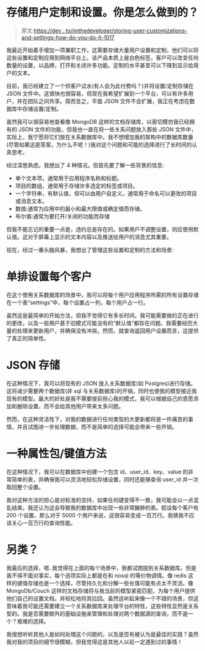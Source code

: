 # 存储用户定制和设置。你是怎么做到的？

> 原文:[https://dev . to/imthedeveloper/storing-user-customizations-and-settings-how-do-you-do-it-1017](https://dev.to/imthedeveloper/storing-user-customisations-and-settings-how-do-you-do-it-1017)

我最近开始着手增加一项兼职工作，这需要存储大量用户设置和定制，他们可以将这些设置和定制应用到网络平台上。该产品本质上是白色标签，客户可以改变任何数量的设置，以品牌，打开和关闭许多功能。定制的水平甚至可以下降到显示给用户的文本。

目前，我已经建立了一个供客户试水(有人会为此付费吗？)并将设置/定制存储在 JSON 文件中。这很快也很容易，但现在我希望扩展到一个平台，可以有许多用户，并在团队之间共享。简而言之，平面 JSON 文件不会扩展，我正在考虑在数据库中存储设置/定制。

虽然我可以很容易地查看像 MongoDB 这样的文档存储库，以密切模仿我已经拥有的 JSON 文件的功能，但我也一直在将一些关系问题放入那些 JSON 文件中，实际上，我宁愿将它们放在关系数据库中。我不想增加我的架构中的数据库数量(尽管如果这是答案，为什么不呢！)我对这个问题和可能的选择进行了长时间的认真思考。

经过深思熟虑。我想出了 4 种情况。但首先要了解一些背景的信息:

*   单个文本项，通常用于应用程序名称和标题。
*   项目的数组，通常用于存储许多选定的标签或项目。
*   一个字符串，有默认值，但可以由用户自定义。通常用于命名可以更改的项目或消息文本。
*   数值:通常为应用中的最小和最大限值或确定值而存储。
*   布尔值:通常为要打开/关闭的功能而存储

但我不能忘记的重要一点是，违约总是存在的。如果用户不调整设置，则应使用默认值。这对于屏幕上显示的文本内容以及推送给用户的消息尤其重要。

现在，经过一番头脑风暴，我想出了管理这些设置和定制的方法和场景:

# 单排设置每个客户

在这个使用关系数据库的场景中，我可以将每个用户应用程序所需的所有设置存储在一个表“settings”中，每个设置占一列，每个用户占一行。

虽然这是最简单的开始方法，但我不觉得它有多长时间。我可能需要做的正在进行的更改，以及一些用户基于旧模式可能没有的“默认值”都存在问题。我需要经历大量的处理来更新用户，并确保没有冲突。然而，就查询返回用户设置而言，这提供了真正的简单性。

# JSON 存储

在这种情况下，我可以将现有的 JSON 放入关系数据库(如 Postgres)进行存储。这将减少需要两个数据库(非 sql 与关系数据库)的开销，同时也使我的模型接近我现有的模型。最大的好处是我不需要提前担心我的模式，我可以根据自己的意愿添加和删除设置，而不会给其他用户带来太多问题。

然而，在这种灵活性下，对我的数据进行任何类型的大更新都将是一件痛苦的事情，并且试图进一步处理数据，而不是简单的选择可能会带来一些开销。

# 一种属性包/键值方法

在这种情况下，我可以在数据库中创建一个包含 id、user_id、key、value 的非常简单的表，并确保我可以灵活地轻松存储设置，同时还能够查询 user_id 并一次取回整个设置。

我对这种方法的担心是对标准的坚持，如果任何键变得不一致，我可能会以一点混乱结束。我还认为这会导致我的数据库中出现一些非常臃肿的表。假设每个客户有 200 个设置，那么对于 5000 个用户来说，这很容易变成一百万行。我猜我不应该关心一百万行的查询性能。

# 另类？

我最后的选择，嗯..我觉得在上面的每个场景中，我都试图提到关系数据库。但是我不得不面对事实，每个选项实际上都是在和 nosql 的等价物调情。像 redis 这样的键值存储也是一个选择，尽管持久化和分解一些长值可能有点太不灵活。像 MongoDb/Couch 这样的文档存储将与我当前的模型紧密匹配，为每个用户提供他们自己的设置文档，并轻松地将其拉回。虽然这听起来像一个不错的场景，但这意味着我可能还需要建立一个关系数据库来处理平台的特性，这些特性显然是关系型的。我是否需要额外的基础设施来管理和处理对两个数据源的查询，而不是一个？艰难的选择。

我很想听听其他人是如何处理这个问题的，以及是否有被认为是最佳的实践？虽然我对我的项目的细节很模糊，但我觉得这是其他人以前一定遇到过的事情！